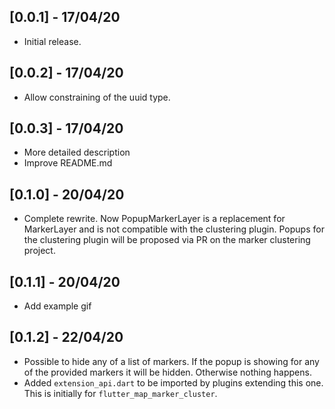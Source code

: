 ## [0.0.1] - 17/04/20

* Initial release.

## [0.0.2] - 17/04/20

* Allow constraining of the uuid type.

## [0.0.3] - 17/04/20

* More detailed description
* Improve README.md

## [0.1.0] - 20/04/20

* Complete rewrite. Now PopupMarkerLayer is a replacement for MarkerLayer and
  is not compatible with the clustering plugin. Popups for the clustering plugin
  will be proposed via PR on the marker clustering project.

## [0.1.1] - 20/04/20

* Add example gif

## [0.1.2] - 22/04/20

* Possible to hide any of a list of markers. If the popup is showing for any of the provided markers it will be hidden. Otherwise nothing happens.
* Added `extension_api.dart` to be imported by plugins extending this one. This is initially for `flutter_map_marker_cluster`.
